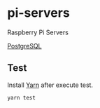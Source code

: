 # pi-servers
Raspberry Pi Servers

[PostgreSQL](postgresql.md)

## Test

Install [Yarn](https://yarnpkg.com/lang/en/docs/install/#mac-stable) after execute test.

```
yarn test
```
